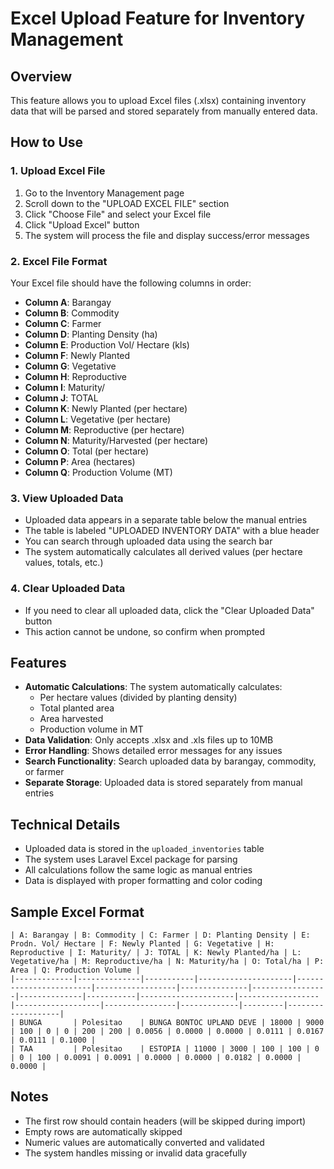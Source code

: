 # Excel Upload Feature for Inventory Management

## Overview
This feature allows you to upload Excel files (.xlsx) containing inventory data that will be parsed and stored separately from manually entered data.

## How to Use

### 1. Upload Excel File
1. Go to the Inventory Management page
2. Scroll down to the "UPLOAD EXCEL FILE" section
3. Click "Choose File" and select your Excel file
4. Click "Upload Excel" button
5. The system will process the file and display success/error messages

### 2. Excel File Format
Your Excel file should have the following columns in order:
- **Column A**: Barangay
- **Column B**: Commodity  
- **Column C**: Farmer
- **Column D**: Planting Density (ha)
- **Column E**: Production Vol/ Hectare (kls)
- **Column F**: Newly Planted
- **Column G**: Vegetative
- **Column H**: Reproductive
- **Column I**: Maturity/
- **Column J**: TOTAL
- **Column K**: Newly Planted (per hectare)
- **Column L**: Vegetative (per hectare)
- **Column M**: Reproductive (per hectare)
- **Column N**: Maturity/Harvested (per hectare)
- **Column O**: Total (per hectare)
- **Column P**: Area (hectares)
- **Column Q**: Production Volume (MT)

### 3. View Uploaded Data
- Uploaded data appears in a separate table below the manual entries
- The table is labeled "UPLOADED INVENTORY DATA" with a blue header
- You can search through uploaded data using the search bar
- The system automatically calculates all derived values (per hectare values, totals, etc.)

### 4. Clear Uploaded Data
- If you need to clear all uploaded data, click the "Clear Uploaded Data" button
- This action cannot be undone, so confirm when prompted

## Features
- **Automatic Calculations**: The system automatically calculates:
  - Per hectare values (divided by planting density)
  - Total planted area
  - Area harvested
  - Production volume in MT
- **Data Validation**: Only accepts .xlsx and .xls files up to 10MB
- **Error Handling**: Shows detailed error messages for any issues
- **Search Functionality**: Search uploaded data by barangay, commodity, or farmer
- **Separate Storage**: Uploaded data is stored separately from manual entries

## Technical Details
- Uploaded data is stored in the `uploaded_inventories` table
- The system uses Laravel Excel package for parsing
- All calculations follow the same logic as manual entries
- Data is displayed with proper formatting and color coding

## Sample Excel Format
```
| A: Barangay | B: Commodity | C: Farmer | D: Planting Density | E: Prodn. Vol/ Hectare | F: Newly Planted | G: Vegetative | H: Reproductive | I: Maturity/ | J: TOTAL | K: Newly Planted/ha | L: Vegetative/ha | M: Reproductive/ha | N: Maturity/ha | O: Total/ha | P: Area | Q: Production Volume |
|-------------|--------------|-----------|---------------------|------------------------|------------------|---------------|-----------------|--------------|-----------|---------------------|------------------|-------------------|----------------|-------------|---------|-------------------|
| BUNGA       | Polesitao    | BUNGA BONTOC UPLAND DEVE | 18000 | 9000 | 100 | 0 | 0 | 200 | 200 | 0.0056 | 0.0000 | 0.0000 | 0.0111 | 0.0167 | 0.0111 | 0.1000 |
| TAA         | Polesitao    | ESTOPIA | 11000 | 3000 | 100 | 100 | 0 | 0 | 100 | 0.0091 | 0.0091 | 0.0000 | 0.0000 | 0.0182 | 0.0000 | 0.0000 |
```

## Notes
- The first row should contain headers (will be skipped during import)
- Empty rows are automatically skipped
- Numeric values are automatically converted and validated
- The system handles missing or invalid data gracefully
